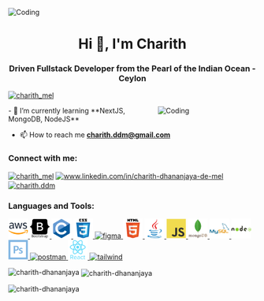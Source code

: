<img align="middle" alt="Coding" height="300" width="1200" src="https://media4.giphy.com/media/v1.Y2lkPTc5MGI3NjExMW5zNXUwcnVqbjloaGZxc3Z4M2wwMzRtNTk2amdlemo0aGxnZW5meCZlcD12MV9pbnRlcm5hbF9naWZfYnlfaWQmY3Q9Zw/wv1RNuvWMjQ10bzExO/giphy.gif">

<h1 align="center">Hi 👋, I'm Charith</h1>
<h3 align="center">Driven Fullstack Developer from the Pearl of the Indian Ocean - Ceylon</h3>

<p align="left"> <a href="https://twitter.com/charith_mel" target="blank"><img src="https://img.shields.io/twitter/follow/charith_mel?logo=twitter&style=for-the-badge" alt="charith_mel" /></a> </p>
<img align="right" alt="Coding" width="200" src="https://media0.giphy.com/media/TTy5YmVmhmWhq/giphy.gif?cid=ecf05e47h9bpjzdt5u8kc5eqkp7gl43ycistd36lynwczxww&ep=v1_gifs_search&rid=giphy.gif&ct=g">
- 🌱 I’m currently learning **NextJS, MongoDB, NodeJS**

- 📫 How to reach me **charith.ddm@gmail.com**

<h3 align="left">Connect with me:</h3>
<p align="left">
<a href="https://twitter.com/charith_mel" target="blank"><img align="center" src="https://raw.githubusercontent.com/rahuldkjain/github-profile-readme-generator/master/src/images/icons/Social/twitter.svg" alt="charith_mel" height="30" width="40" /></a>
<a href="https://linkedin.com/in/www.linkedin.com/in/charith-dhananjaya-de-mel" target="blank"><img align="center" src="https://raw.githubusercontent.com/rahuldkjain/github-profile-readme-generator/master/src/images/icons/Social/linked-in-alt.svg" alt="www.linkedin.com/in/charith-dhananjaya-de-mel" height="30" width="40" /></a>
<a href="https://instagram.com/charith.ddm" target="blank"><img align="center" src="https://raw.githubusercontent.com/rahuldkjain/github-profile-readme-generator/master/src/images/icons/Social/instagram.svg" alt="charith.ddm" height="30" width="40" /></a>
</p>

<h3 align="left">Languages and Tools:</h3>
<p align="left"> <a href="https://aws.amazon.com" target="_blank" rel="noreferrer"> <img src="https://raw.githubusercontent.com/devicons/devicon/master/icons/amazonwebservices/amazonwebservices-original-wordmark.svg" alt="aws" width="40" height="40"/> </a> <a href="https://getbootstrap.com" target="_blank" rel="noreferrer"> <img src="https://raw.githubusercontent.com/devicons/devicon/master/icons/bootstrap/bootstrap-plain-wordmark.svg" alt="bootstrap" width="40" height="40"/> </a> <a href="https://www.cprogramming.com/" target="_blank" rel="noreferrer"> <img src="https://raw.githubusercontent.com/devicons/devicon/master/icons/c/c-original.svg" alt="c" width="40" height="40"/> </a> <a href="https://www.w3schools.com/css/" target="_blank" rel="noreferrer"> <img src="https://raw.githubusercontent.com/devicons/devicon/master/icons/css3/css3-original-wordmark.svg" alt="css3" width="40" height="40"/> </a> <a href="https://www.figma.com/" target="_blank" rel="noreferrer"> <img src="https://www.vectorlogo.zone/logos/figma/figma-icon.svg" alt="figma" width="40" height="40"/> </a> <a href="https://www.w3.org/html/" target="_blank" rel="noreferrer"> <img src="https://raw.githubusercontent.com/devicons/devicon/master/icons/html5/html5-original-wordmark.svg" alt="html5" width="40" height="40"/> </a> <a href="https://www.java.com" target="_blank" rel="noreferrer"> <img src="https://raw.githubusercontent.com/devicons/devicon/master/icons/java/java-original.svg" alt="java" width="40" height="40"/> </a> <a href="https://developer.mozilla.org/en-US/docs/Web/JavaScript" target="_blank" rel="noreferrer"> <img src="https://raw.githubusercontent.com/devicons/devicon/master/icons/javascript/javascript-original.svg" alt="javascript" width="40" height="40"/> </a> <a href="https://www.mongodb.com/" target="_blank" rel="noreferrer"> <img src="https://raw.githubusercontent.com/devicons/devicon/master/icons/mongodb/mongodb-original-wordmark.svg" alt="mongodb" width="40" height="40"/> </a> <a href="https://www.mysql.com/" target="_blank" rel="noreferrer"> <img src="https://raw.githubusercontent.com/devicons/devicon/master/icons/mysql/mysql-original-wordmark.svg" alt="mysql" width="40" height="40"/> </a> <a href="https://nodejs.org" target="_blank" rel="noreferrer"> <img src="https://raw.githubusercontent.com/devicons/devicon/master/icons/nodejs/nodejs-original-wordmark.svg" alt="nodejs" width="40" height="40"/> </a> <a href="https://www.photoshop.com/en" target="_blank" rel="noreferrer"> <img src="https://raw.githubusercontent.com/devicons/devicon/master/icons/photoshop/photoshop-line.svg" alt="photoshop" width="40" height="40"/> </a> <a href="https://postman.com" target="_blank" rel="noreferrer"> <img src="https://www.vectorlogo.zone/logos/getpostman/getpostman-icon.svg" alt="postman" width="40" height="40"/> </a> <a href="https://reactjs.org/" target="_blank" rel="noreferrer"> <img src="https://raw.githubusercontent.com/devicons/devicon/master/icons/react/react-original-wordmark.svg" alt="react" width="40" height="40"/> </a> <a href="https://tailwindcss.com/" target="_blank" rel="noreferrer"> <img src="https://www.vectorlogo.zone/logos/tailwindcss/tailwindcss-icon.svg" alt="tailwind" width="40" height="40"/> </a> </p>

<p><img align="left" src="https://github-readme-stats.vercel.app/api/top-langs?username=charith-dhananjaya&show_icons=true&locale=en&layout=compact&theme=dark" alt="charith-dhananjaya" /></p>

<p>&nbsp;<img align="center" src="https://github-readme-stats.vercel.app/api?username=charith-dhananjaya&show_icons=true&locale=en&theme=dark" alt="charith-dhananjaya" /></p>

<p><img align="center" src="https://github-readme-streak-stats.herokuapp.com/?user=charith-dhananjaya&theme=dark" alt="charith-dhananjaya" /></p>

